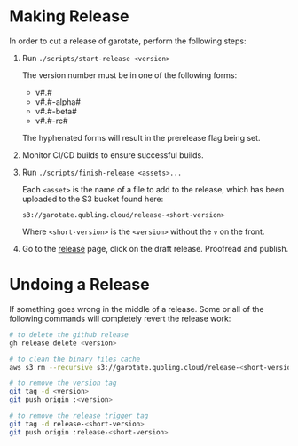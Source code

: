 # Making Release

In order to cut a release of garotate, perform the following steps:

  1. Run `./scripts/start-release <version>`

     The version number must be in one of the following forms:

     * v#.#
     * v#.#-alpha#
     * v#.#-beta#
     * v#.#-rc#

     The hyphenated forms will result in the prerelease flag being set.

  2. Monitor CI/CD builds to ensure successful builds.

  3. Run `./scripts/finish-release <assets>...`

     Each `<asset>` is the name of a file to add to the release, which has been
     uploaded to the S3 bucket found here:

     `s3://garotate.qubling.cloud/release-<short-version>`

     Where `<short-version>` is the `<version>` without the `v` on the front.

  4. Go to the [release](https://github.com/zostay/garotate/releases) page,
     click on the draft release. Proofread and publish.

# Undoing a Release

If something goes wrong in the middle of a release. Some or all of the following
commands will completely revert the release work:

```bash
# to delete the github release
gh release delete <version>

# to clean the binary files cache
aws s3 rm --recursive s3://garotate.qubling.cloud/release-<short-version>

# to remove the version tag
git tag -d <version>
git push origin :<version>

# to remove the release trigger tag
git tag -d release-<short-version>
git push origin :release-<short-version>
```
